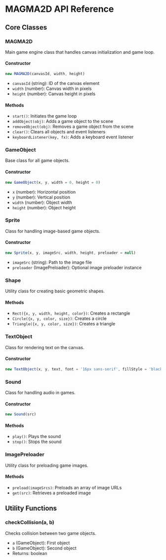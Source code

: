 # MAGMA2D API Reference

## Core Classes

### MAGMA2D
Main game engine class that handles canvas initialization and game loop.

#### Constructor
```javascript
new MAGMA2D(canvasId, width, height)
```
- `canvasId` (string): ID of the canvas element
- `width` (number): Canvas width in pixels
- `height` (number): Canvas height in pixels

#### Methods
- `start()`: Initiates the game loop
- `addObject(obj)`: Adds a game object to the scene
- `removeObject(obj)`: Removes a game object from the scene
- `clear()`: Clears all objects and event listeners
- `keyboardListener(key, fx)`: Adds a keyboard event listener

### GameObject
Base class for all game objects.

#### Constructor
```javascript
new GameObject(x, y, width = 0, height = 0)
```
- `x` (number): Horizontal position
- `y` (number): Vertical position
- `width` (number): Object width
- `height` (number): Object height

### Sprite
Class for handling image-based game objects.

#### Constructor
```javascript
new Sprite(x, y, imageSrc, width, height, preloader = null)
```
- `imageSrc` (string): Path to the image file
- `preloader` (ImagePreloader): Optional image preloader instance

### Shape
Utility class for creating basic geometric shapes.

#### Methods
- `Rect({x, y, width, height, color})`: Creates a rectangle
- `Circle({x, y, color, size})`: Creates a circle
- `Triangle({x, y, color, size})`: Creates a triangle

### TextObject
Class for rendering text on the canvas.

#### Constructor
```javascript
new TextObject(x, y, text, font = '16px sans-serif', fillStyle = 'black', textAlign = 'start')
```

### Sound
Class for handling audio in games.

#### Constructor
```javascript
new Sound(src)
```

#### Methods
- `play()`: Plays the sound
- `stop()`: Stops the sound

### ImagePreloader
Utility class for preloading game images.

#### Methods
- `preload(imageSrcs)`: Preloads an array of image URLs
- `get(src)`: Retrieves a preloaded image

## Utility Functions

### checkCollision(a, b)
Checks collision between two game objects.
- `a` (GameObject): First object
- `b` (GameObject): Second object
- Returns: boolean
